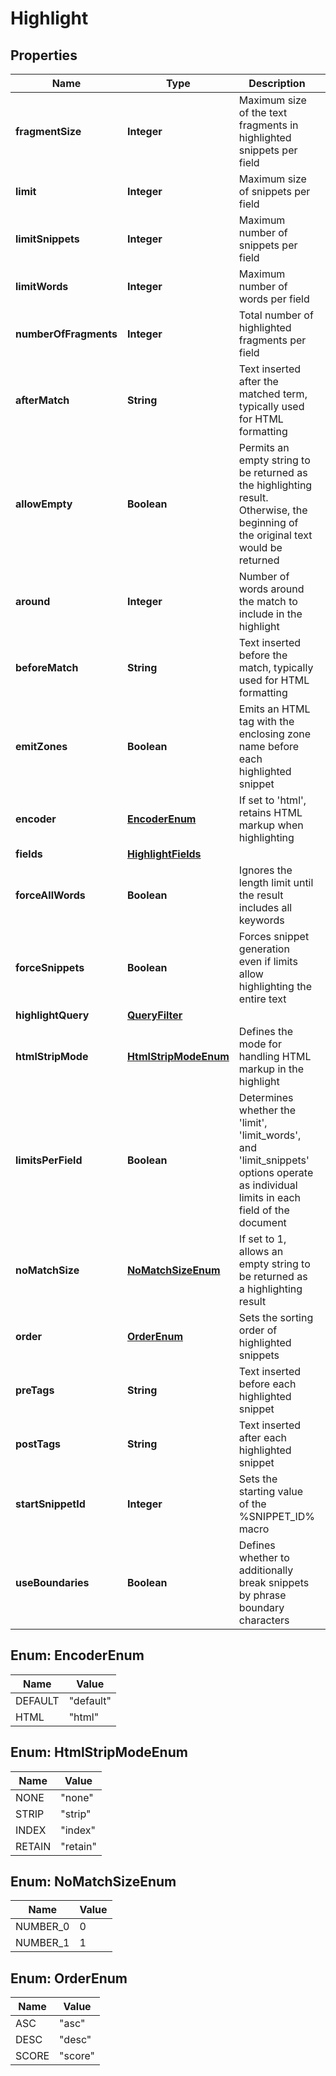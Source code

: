 

# Highlight


## Properties

| Name | Type | Description | Notes |
|------------ | ------------- | ------------- | -------------|
|**fragmentSize** | **Integer** | Maximum size of the text fragments in highlighted snippets per field |  [optional] |
|**limit** | **Integer** | Maximum size of snippets per field |  [optional] |
|**limitSnippets** | **Integer** | Maximum number of snippets per field |  [optional] |
|**limitWords** | **Integer** | Maximum number of words per field |  [optional] |
|**numberOfFragments** | **Integer** | Total number of highlighted fragments per field |  [optional] |
|**afterMatch** | **String** | Text inserted after the matched term, typically used for HTML formatting |  [optional] |
|**allowEmpty** | **Boolean** | Permits an empty string to be returned as the highlighting result. Otherwise, the beginning of the original text would be returned |  [optional] |
|**around** | **Integer** | Number of words around the match to include in the highlight |  [optional] |
|**beforeMatch** | **String** | Text inserted before the match, typically used for HTML formatting |  [optional] |
|**emitZones** | **Boolean** | Emits an HTML tag with the enclosing zone name before each highlighted snippet |  [optional] |
|**encoder** | [**EncoderEnum**](#EncoderEnum) | If set to &#39;html&#39;, retains HTML markup when highlighting |  [optional] |
|**fields** | [**HighlightFields**](HighlightFields.md) |  |  [optional] |
|**forceAllWords** | **Boolean** | Ignores the length limit until the result includes all keywords |  [optional] |
|**forceSnippets** | **Boolean** | Forces snippet generation even if limits allow highlighting the entire text |  [optional] |
|**highlightQuery** | [**QueryFilter**](QueryFilter.md) |  |  [optional] |
|**htmlStripMode** | [**HtmlStripModeEnum**](#HtmlStripModeEnum) | Defines the mode for handling HTML markup in the highlight |  [optional] |
|**limitsPerField** | **Boolean** | Determines whether the &#39;limit&#39;, &#39;limit_words&#39;, and &#39;limit_snippets&#39; options operate as individual limits in each field of the document |  [optional] |
|**noMatchSize** | [**NoMatchSizeEnum**](#NoMatchSizeEnum) | If set to 1, allows an empty string to be returned as a highlighting result |  [optional] |
|**order** | [**OrderEnum**](#OrderEnum) | Sets the sorting order of highlighted snippets |  [optional] |
|**preTags** | **String** | Text inserted before each highlighted snippet |  [optional] |
|**postTags** | **String** | Text inserted after each highlighted snippet |  [optional] |
|**startSnippetId** | **Integer** | Sets the starting value of the %SNIPPET_ID% macro |  [optional] |
|**useBoundaries** | **Boolean** | Defines whether to additionally break snippets by phrase boundary characters |  [optional] |



## Enum: EncoderEnum

| Name | Value |
|---- | -----|
| DEFAULT | &quot;default&quot; |
| HTML | &quot;html&quot; |



## Enum: HtmlStripModeEnum

| Name | Value |
|---- | -----|
| NONE | &quot;none&quot; |
| STRIP | &quot;strip&quot; |
| INDEX | &quot;index&quot; |
| RETAIN | &quot;retain&quot; |



## Enum: NoMatchSizeEnum

| Name | Value |
|---- | -----|
| NUMBER_0 | 0 |
| NUMBER_1 | 1 |



## Enum: OrderEnum

| Name | Value |
|---- | -----|
| ASC | &quot;asc&quot; |
| DESC | &quot;desc&quot; |
| SCORE | &quot;score&quot; |



